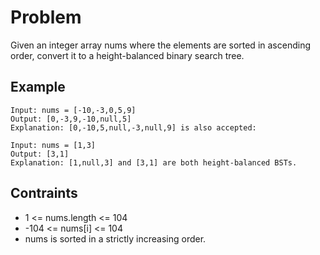 # Problem

Given an integer array nums where the elements are sorted in ascending order, convert it to a height-balanced binary search tree.

## Example

```text
Input: nums = [-10,-3,0,5,9]
Output: [0,-3,9,-10,null,5]
Explanation: [0,-10,5,null,-3,null,9] is also accepted:
```

```text
Input: nums = [1,3]
Output: [3,1]
Explanation: [1,null,3] and [3,1] are both height-balanced BSTs.
```

## Contraints

- 1 <= nums.length <= 104
- -104 <= nums[i] <= 104
- nums is sorted in a strictly increasing order.
